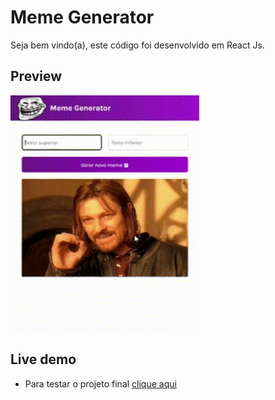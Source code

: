 # Meme Generator
Seja bem vindo(a), este código foi desenvolvido em React Js. 


## Preview
<img width=60% src="./src/images/memeGenerator.gif">


## Live demo
- Para testar o projeto final [clique aqui](https://meme-generator-peach.vercel.app/)


